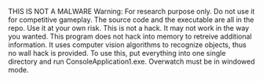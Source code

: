 THIS IS NOT A MALWARE
Warning: For research purpose only. Do not use it for competitive gameplay. The source code and the executable are all in the repo. Use it at your own risk.
This is not a hack. It may not work in the way you wanted. This program does not hack into memory to retreive additional information. It uses computer vision algorithms to recognize objects, thus no wall hack is provided.
To use this, put everything into one single directory and run ConsoleApplication1.exe. Overwatch must be in windowed mode.

